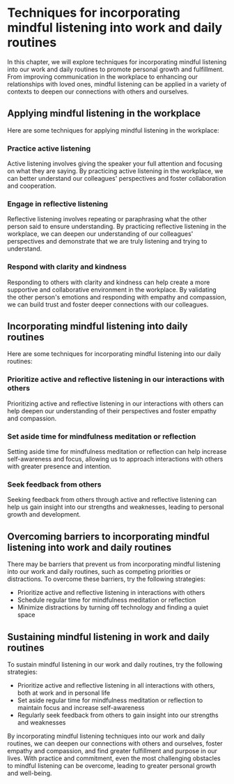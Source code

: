 Techniques for incorporating mindful listening into work and daily routines
=======================================================================================================================

In this chapter, we will explore techniques for incorporating mindful listening into our work and daily routines to promote personal growth and fulfillment. From improving communication in the workplace to enhancing our relationships with loved ones, mindful listening can be applied in a variety of contexts to deepen our connections with others and ourselves.

Applying mindful listening in the workplace
-------------------------------------------

Here are some techniques for applying mindful listening in the workplace:

### Practice active listening

Active listening involves giving the speaker your full attention and focusing on what they are saying. By practicing active listening in the workplace, we can better understand our colleagues' perspectives and foster collaboration and cooperation.

### Engage in reflective listening

Reflective listening involves repeating or paraphrasing what the other person said to ensure understanding. By practicing reflective listening in the workplace, we can deepen our understanding of our colleagues' perspectives and demonstrate that we are truly listening and trying to understand.

### Respond with clarity and kindness

Responding to others with clarity and kindness can help create a more supportive and collaborative environment in the workplace. By validating the other person's emotions and responding with empathy and compassion, we can build trust and foster deeper connections with our colleagues.

Incorporating mindful listening into daily routines
---------------------------------------------------

Here are some techniques for incorporating mindful listening into our daily routines:

### Prioritize active and reflective listening in our interactions with others

Prioritizing active and reflective listening in our interactions with others can help deepen our understanding of their perspectives and foster empathy and compassion.

### Set aside time for mindfulness meditation or reflection

Setting aside time for mindfulness meditation or reflection can help increase self-awareness and focus, allowing us to approach interactions with others with greater presence and intention.

### Seek feedback from others

Seeking feedback from others through active and reflective listening can help us gain insight into our strengths and weaknesses, leading to personal growth and development.

Overcoming barriers to incorporating mindful listening into work and daily routines
-----------------------------------------------------------------------------------

There may be barriers that prevent us from incorporating mindful listening into our work and daily routines, such as competing priorities or distractions. To overcome these barriers, try the following strategies:

* Prioritize active and reflective listening in interactions with others
* Schedule regular time for mindfulness meditation or reflection
* Minimize distractions by turning off technology and finding a quiet space

Sustaining mindful listening in work and daily routines
-------------------------------------------------------

To sustain mindful listening in our work and daily routines, try the following strategies:

* Prioritize active and reflective listening in all interactions with others, both at work and in personal life
* Set aside regular time for mindfulness meditation or reflection to maintain focus and increase self-awareness
* Regularly seek feedback from others to gain insight into our strengths and weaknesses

By incorporating mindful listening techniques into our work and daily routines, we can deepen our connections with others and ourselves, foster empathy and compassion, and find greater fulfillment and purpose in our lives. With practice and commitment, even the most challenging obstacles to mindful listening can be overcome, leading to greater personal growth and well-being.
